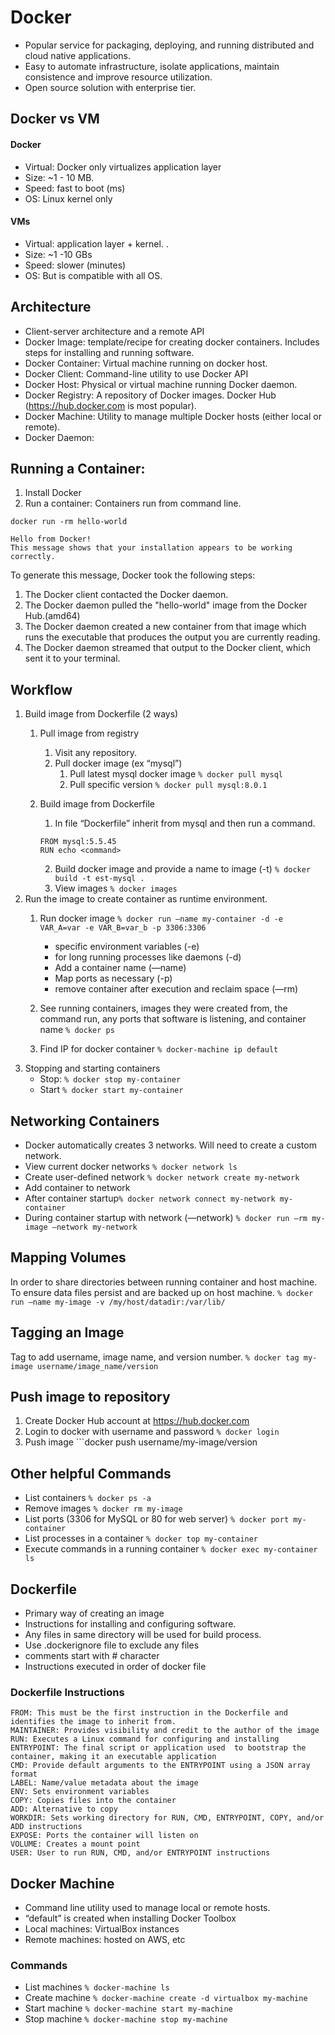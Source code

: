 # Docker
- Popular service for packaging, deploying, and running distributed and cloud native applications. 
- Easy to automate infrastructure, isolate applications, maintain consistence and improve resource utilization.
- Open source solution with enterprise tier.

## Docker vs VM

#### Docker
- Virtual: Docker only virtualizes application layer
- Size: ~1 - 10 MB.
- Speed: fast to boot (ms)
- OS: Linux kernel only

#### VMs
- Virtual: application layer + kernel. .  
- Size: ~1 -10 GBs
- Speed: slower (minutes)
- OS: But is compatible with all OS.

## Architecture
- Client-server architecture and a remote API
- Docker Image: template/recipe for creating docker containers. Includes steps for installing and running software.
- Docker Container: Virtual machine running on docker host. 
- Docker Client: Command-line utility to use Docker API
- Docker Host: Physical or virtual machine running Docker daemon.
- Docker Registry: A repository  of Docker images. Docker Hub (https://hub.docker.com is most popular).
- Docker Machine: Utility to manage multiple Docker hosts (either local or remote).
- Docker Daemon:

## Running a Container:
1. Install Docker
2. Run a container: Containers run from command line. 

```
docker run -rm hello-world

Hello from Docker!
This message shows that your installation appears to be working correctly.
```
To generate this message, Docker took the following steps:
 1. The Docker client contacted the Docker daemon.
 2. The Docker daemon pulled the "hello-world" image from the Docker Hub.(amd64)
 3. The Docker daemon created a new container from that image which runs the executable that produces the output you are currently reading.
 4. The Docker daemon streamed that output to the Docker client, which sent it to your terminal.

## Workflow
1. Build image from Dockerfile (2 ways)
    1. Pull image from registry
        1. Visit any repository. 
        2. Pull docker image (ex “mysql”)
            1. Pull latest mysql docker image ```% docker pull mysql```
            2. Pull specific version ```% docker pull mysql:8.0.1```
    2. Build image from Dockerfile
        1. In file “Dockerfile” inherit from mysql and then run a command. 
        ```
        FROM mysql:5.5.45
        RUN echo <command>
        ```

        2. Build docker image and provide a name to image (-t) ```% docker build -t est-mysql .```
        3. View images ```% docker images```
2. Run the image to create container as runtime environment.
    1. Run docker image ```% docker run —name my-container -d -e VAR_A=var -e VAR_B=var_b -p 3306:3306```
        - specific environment variables (-e) 
        - for long running processes like daemons (-d)
        - Add a container name (—name)
        - Map ports as necessary (-p)
        - remove container after execution and reclaim space (—rm)

    2. See running containers, images they were created from, the command run, any ports that software is listening, and container name ```% docker ps```
    3. Find IP for docker container ```% docker-machine ip default```
3. Stopping and starting containers
    - Stop: ```% docker stop my-container```
    - Start ```% docker start my-container```

## Networking Containers
- Docker automatically creates 3 networks. Will need to create a custom network.
- View current docker networks ```% docker network ls```
- Create user-defined network ```% docker network create my-network```
- Add container to network 
- After container startup```% docker network connect my-network my-container```
- During container startup with network (—network) ```% docker run —rm my-image —network my-network```

## Mapping Volumes
In order to share directories between running container and host machine. To ensure data files persist and are backed up on host machine. 
```% docker run —name my-image -v /my/host/datadir:/var/lib/```

## Tagging an Image
Tag to add username, image name, and version number. ```% docker tag my-image username/image_name/version```

## Push image to repository
1. Create Docker Hub account at https://hub.docker.com 
2. Login to docker with username and password ```% docker login```
3. Push image ```docker push username/my-image/version

## Other helpful Commands
- List containers ```% docker ps -a```
- Remove images ```% docker rm my-image```
- List ports (3306 for MySQL or 80 for web server) ```% docker port my-container```
- List processes in a container ```% docker top my-container```
- Execute commands in a running container ```% docker exec my-container ls```

## Dockerfile
- Primary way of creating an image
- Instructions for installing and configuring software.
- Any files in same directory will be used for build process. 
- Use .dockerignore file to exclude any files
- comments start with # character
- Instructions executed in order of docker file

### Dockerfile Instructions
```
FROM: This must be the first instruction in the Dockerfile and identifies the image to inherit from.
MAINTAINER: Provides visibility and credit to the author of the image
RUN: Executes a Linux command for configuring and installing
ENTRYPOINT: The final script or application used  to bootstrap the container, making it an executable application
CMD: Provide default arguments to the ENTRYPOINT using a JSON array format
LABEL: Name/value metadata about the image
ENV: Sets environment variables
COPY: Copies files into the container
ADD: Alternative to copy
WORKDIR: Sets working directory for RUN, CMD, ENTRYPOINT, COPY, and/or ADD instructions
EXPOSE: Ports the container will listen on
VOLUME: Creates a mount point
USER: User to run RUN, CMD, and/or ENTRYPOINT instructions
```

## Docker Machine
- Command line utility used to manage local or remote hosts.
- “default” is created when installing Docker Toolbox
- Local machines: VirtualBox instances
- Remote machines: hosted on AWS, etc

### Commands
- List machines ```% docker-machine ls```
- Create machine ```% docker-machine create -d virtualbox my-machine```
- Start machine ```% docker-machine start my-machine```
- Stop machine  ```% docker-machine stop my-machine```

